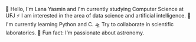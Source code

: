 👾 Hello, I'm Lana Yasmin and I'm currently studying Computer Science at UFJ 
⚡ I am interested in the area of ​​data science and artificial intelligence.
🧩 I'm currently learning Python and C.
🛸 Try to collaborate in scientific laboratories.
🔭 Fun fact: I’m passionate about astronomy.
<!---
Laninhayas/Laninhayas is a ✨ special ✨ repository because its `README.md` (this file) appears on your GitHub profile.
You can click the Preview link to take a look at your changes.
--->
